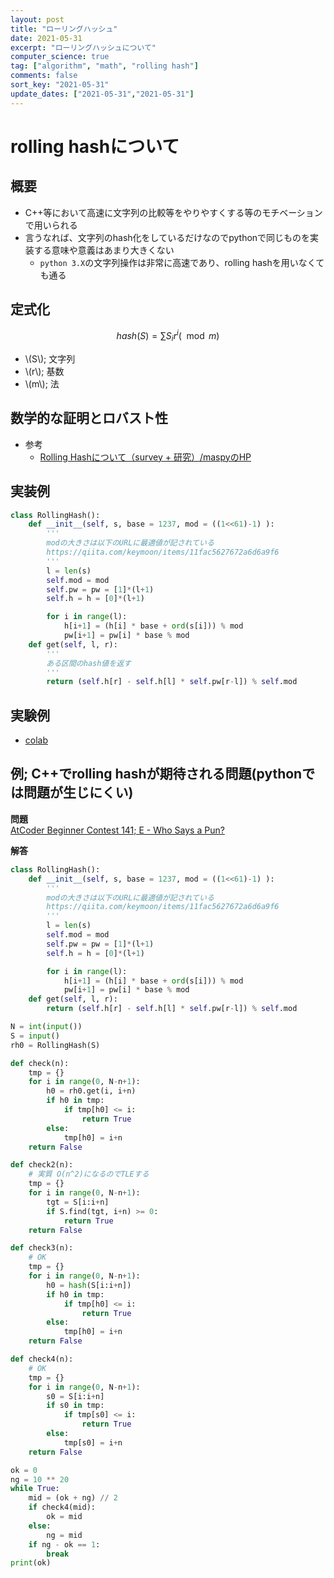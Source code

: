 ```yaml
---
layout: post
title: "ローリングハッシュ"
date: 2021-05-31
excerpt: "ローリングハッシュについて"
computer_science: true
tag: ["algorithm", "math", "rolling hash"]
comments: false
sort_key: "2021-05-31"
update_dates: ["2021-05-31","2021-05-31"]
---
```


# rolling hashについて

## 概要
 - C++等において高速に文字列の比較等をやりやすくする等のモチベーションで用いられる
 - 言うなれば、文字列のhash化をしているだけなのでpythonで同じものを実装する意味や意義はあまり大きくない 
   - `python 3.X`の文字列操作は非常に高速であり、rolling hashを用いなくても通る

## 定式化

$$
hash(S) = \sum S_i r^i (\mod m) 
$$
 - \\(S\\); 文字列
 - \\(r\\); 基数
 - \\(m\\); 法

## 数学的な証明とロバスト性
 - 参考
   - [Rolling Hashについて（survey + 研究）/maspyのHP](https://maspypy.com/rolling-hash%E3%81%AB%E3%81%A4%E3%81%84%E3%81%A6%EF%BC%88survey-%E7%A0%94%E7%A9%B6%EF%BC%89)


## 実装例

```python
class RollingHash():
    def __init__(self, s, base = 1237, mod = ((1<<61)-1) ):
        '''
        modの大きさは以下のURLに最適値が記されている
        https://qiita.com/keymoon/items/11fac5627672a6d6a9f6
        '''
        l = len(s)
        self.mod = mod
        self.pw = pw = [1]*(l+1)
        self.h = h = [0]*(l+1)

        for i in range(l):
            h[i+1] = (h[i] * base + ord(s[i])) % mod
            pw[i+1] = pw[i] * base % mod
    def get(self, l, r):
        '''
        ある区間のhash値を返す
        '''
        return (self.h[r] - self.h[l] * self.pw[r-l]) % self.mod
```

## 実験例
 - [colab](https://colab.research.google.com/drive/1Fxk10t8sKlcHi59duSeySuBDb81VYHnI?usp=sharing)

## 例; C++でrolling hashが期待される問題(pythonでは問題が生じにくい)

**問題**  
[AtCoder Beginner Contest 141; E - Who Says a Pun?](https://atcoder.jp/contests/abc141/tasks/abc141_e)

**解答**  
```python
class RollingHash():
    def __init__(self, s, base = 1237, mod = ((1<<61)-1) ):
        '''
        modの大きさは以下のURLに最適値が記されている
        https://qiita.com/keymoon/items/11fac5627672a6d6a9f6
        '''
        l = len(s)
        self.mod = mod
        self.pw = pw = [1]*(l+1)
        self.h = h = [0]*(l+1)

        for i in range(l):
            h[i+1] = (h[i] * base + ord(s[i])) % mod
            pw[i+1] = pw[i] * base % mod
    def get(self, l, r):
        return (self.h[r] - self.h[l] * self.pw[r-l]) % self.mod

N = int(input())
S = input()
rh0 = RollingHash(S)

def check(n):
    tmp = {}
    for i in range(0, N-n+1):
        h0 = rh0.get(i, i+n)
        if h0 in tmp:
            if tmp[h0] <= i:
                return True
        else:
            tmp[h0] = i+n
    return False

def check2(n):
    # 実質 O(n^2)になるのでTLEする
    tmp = {}
    for i in range(0, N-n+1):
        tgt = S[i:i+n]
        if S.find(tgt, i+n) >= 0:
            return True
    return False

def check3(n):
    # OK
    tmp = {}
    for i in range(0, N-n+1):
        h0 = hash(S[i:i+n])
        if h0 in tmp:
            if tmp[h0] <= i:
                return True
        else:
            tmp[h0] = i+n
    return False

def check4(n):
    # OK
    tmp = {}
    for i in range(0, N-n+1):
        s0 = S[i:i+n]
        if s0 in tmp:
            if tmp[s0] <= i:
                return True
        else:
            tmp[s0] = i+n
    return False

ok = 0
ng = 10 ** 20
while True:
    mid = (ok + ng) // 2
    if check4(mid):
        ok = mid
    else:
        ng = mid
    if ng - ok == 1:
        break
print(ok)
```
